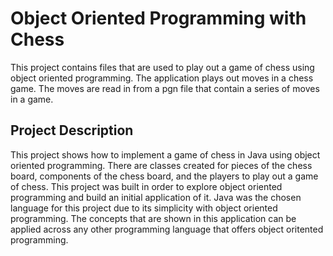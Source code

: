 # Object Oriented Programming with Chess 
This project contains files that are used to play out a game of chess using object oriented programming. The application plays out moves in a chess game. The moves are read in from a pgn file that contain a series of moves in a game. 
## Project Description
This project shows how to implement a game of chess in Java using object oriented programming. There are classes created for pieces of the chess board, components of the chess board, and the players to play out a game of chess. This project was built in order to explore object oriented programming and build an initial application of it. Java was the chosen language for this project due to its simplicity with object oriented programming. The concepts that are shown in this application can be applied across any other programming language that offers object oritented programming. 